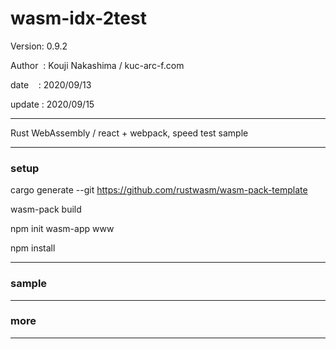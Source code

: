 ﻿# wasm-idx-2test

 Version: 0.9.2

 Author  : Kouji Nakashima / kuc-arc-f.com

 date    : 2020/09/13

 update : 2020/09/15 

***

Rust WebAssembly / react + webpack, speed test sample

***
### setup

cargo generate --git https://github.com/rustwasm/wasm-pack-template

wasm-pack build

npm init wasm-app www

npm install


***
### sample


***
### more

***


